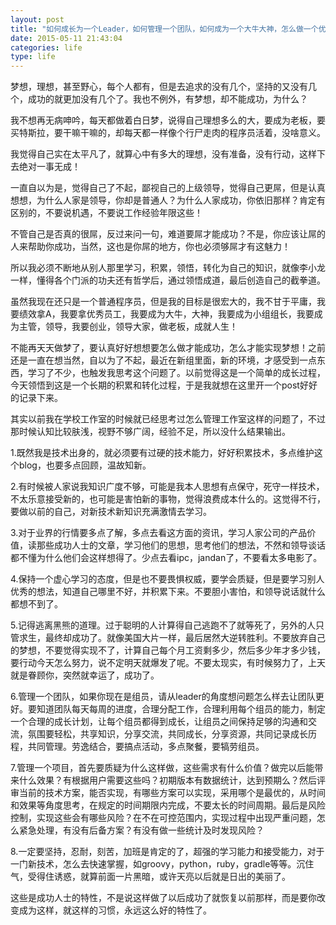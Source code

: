 ```yaml
---
layout: post
title: "如何成长为一个Leader，如何管理一个团队，如何成为一个大牛大神，怎么做一个优秀的员工，怎么成功，需要什么品质？"
date: 2015-05-11 21:43:04
categories: life
type: life
---
```


梦想，理想，甚至野心，每个人都有，但是去追求的没有几个，坚持的又没有几个，成功的就更加没有几个了。我也不例外，有梦想，却不能成功，为什么？

我不想再无病呻吟，每天都做着白日梦，说得自己理想多么的大，要成为老板，要买特斯拉，要干嘛干嘛的，却每天都一样像个行尸走肉的程序员活着，没啥意义。

我觉得自己实在太平凡了，就算心中有多大的理想，没有准备，没有行动，这样下去绝对一事无成！

一直自以为是，觉得自己了不起，鄙视自己的上级领导，觉得自己更屌，但是认真想想，为什么人家是领导，你却是普通人？为什么人家成功，你依旧那样？肯定有区别的，不要说机遇，不要说工作经验年限这些！

不管自己是否真的很屌，反过来问一句，难道要屌才能成功？不是，你应该让屌的人来帮助你成功，当然，这也是你屌的地方，你也必须够屌才有这魅力！

所以我必须不断地从别人那里学习，积累，领悟，转化为自己的知识，就像李小龙一样，懂得各个门派的功夫还有哲学后，通过领悟成道，最后创造自己的截拳道。

虽然我现在还只是一个普通程序员，但是我的目标是很宏大的，我不甘于平庸，我要绩效拿A，我要拿优秀员工，我要成为大牛，大神，我要成为小组组长，我要成为主管，领导，我要创业，领导大家，做老板，成就人生！

不能再天天做梦了，要认真好好想想要怎么做才能成功，怎么才能实现梦想！之前还是一直在想当然，自以为了不起，最近在新组里面，新的环境，才感受到一点东西，学习了不少，也触发我思考这个问题了。以前觉得这是一个简单的成长过程，今天领悟到这是一个长期的积累和转化过程，于是我就想在这里开一个post好好的记录下来。

其实以前我在学校工作室的时候就已经思考过怎么管理工作室这样的问题了，不过那时候认知比较肤浅，视野不够广阔，经验不足，所以没什么结果输出。

1.既然我是技术出身的，就必须要有过硬的技术能力，好好积累技术，多点维护这个blog，也要多点回顾，温故知新。

2.有时候被人家说我知识广度不够，可能是我本人思想有点保守，死守一样技术，不太乐意接受新的，也可能是害怕新的事物，觉得浪费成本什么的。这觉得不行，要做以前的自己，对新技术新知识充满激情去学习。

3.对于业界的行情要多点了解，多点去看这方面的资讯，学习人家公司的产品价值，读那些成功人士的文章，学习他们的思想，思考他们的想法，不然和领导谈话都不懂为什么他们会这样想得了。少点去看ipc，jandan了，不要看太多电影了。

4.保持一个虚心学习的态度，但是也不要畏惧权威，要学会质疑，但是要学习别人优秀的想法，知道自己哪里不好，并积累下来。不要胆小害怕，和领导说话就什么都想不到了。

5.记得逃离黑熊的道理。过于聪明的人计算得自己逃跑不了就等死了，另外的人只管求生，最终却成功了。就像美国大片一样，最后居然大逆转胜利。不要放弃自己的梦想，不要觉得实现不了，计算自己每个月工资剩多少，然后多少年才多少钱，要行动今天怎么努力，说不定明天就爆发了呢。不要太现实，有时候努力了，上天就是眷顾你，突然就幸运了，成功了。

6.管理一个团队，如果你现在是组员，请从leader的角度想问题怎么样去让团队更好。要知道团队每天每周的进度，合理分配工作，合理利用每个组员的能力，制定一个合理的成长计划，让每个组员都得到成长，让组员之间保持足够的沟通和交流，氛围要轻松，共享知识，分享交流，共同成长，分享资源，共同记录成长历程，共同管理。劳逸结合，要搞点活动，多点聚餐，要犒劳组员。

7.管理一个项目，首先要质疑为什么这样做，这些需求有什么价值？做完以后能带来什么效果？有根据用户需要这些吗？初期版本有数据统计，达到预期么？然后评审当前的技术方案，能否实现，有哪些方案可以实现，采用哪个是最优的，从时间和效果等角度思考，在规定的时间期限内完成，不要太长的时间周期。最后是风险控制，实现这些会有哪些风险？在不在可控范围内，实现过程中出现严重问题，怎么紧急处理，有没有后备方案？有没有做一些统计及时发现风险？

8.一定要坚持，忍耐，刻苦，加班是肯定的了，超强的学习能力和接受能力，对于一门新技术，怎么去快速掌握，如groovy，python，ruby，gradle等等。沉住气，受得住诱惑，就算前面一片黑暗，或许天亮以后就是日出的美丽了。

这些是成功人士的特性，不是说这样做了以后成功了就恢复以前那样，而是要你改变成为这样，就这样的习惯，永远这么好的特性了。
